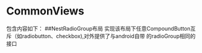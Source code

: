 # CommonViews
包含内容如下：
##NestRadioGroup布局
实现该布局下任意CompoundButton互斥（如radiobutton、checkbox),对外提供了与android自带
的radioGroup相同的接口
